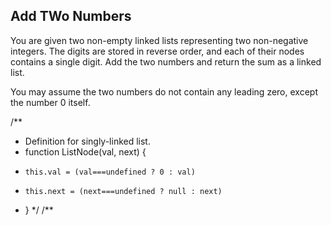 ## Add TWo Numbers

You are given two non-empty linked lists representing two non-negative integers. The digits are stored in reverse order, and each of their nodes contains a single digit. Add the two numbers and return the sum as a linked list.

You may assume the two numbers do not contain any leading zero, except the number 0 itself.

/\*\*

- Definition for singly-linked list.
- function ListNode(val, next) {
-     this.val = (val===undefined ? 0 : val)
-     this.next = (next===undefined ? null : next)
- }
  \*/
  /\*\*
